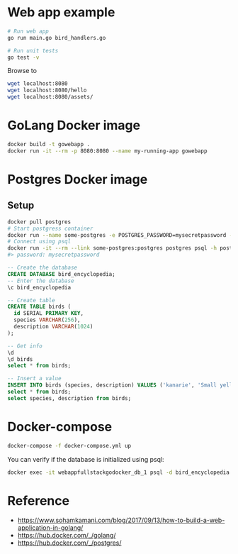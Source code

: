# Web app example

```bash
# Run web app
go run main.go bird_handlers.go

# Run unit tests
go test -v
```

Browse to

```bash
wget localhost:8080
wget localhost:8080/hello
wget localhost:8080/assets/
```

# GoLang Docker image

```bash
docker build -t gowebapp .
docker run -it --rm -p 8080:8080 --name my-running-app gowebapp
```

# Postgres Docker image

## Setup

```bash
docker pull postgres
# Start postgress container
docker run --name some-postgres -e POSTGRES_PASSWORD=mysecretpassword -d postgres
# Connect using psql
docker run -it --rm --link some-postgres:postgres postgres psql -h postgres -U postgres
#> password: mysecretpassword
```

```sql
-- Create the database
CREATE DATABASE bird_encyclopedia;
-- Enter the database
\c bird_encyclopedia

-- Create table
CREATE TABLE birds (
  id SERIAL PRIMARY KEY,
  species VARCHAR(256),
  description VARCHAR(1024)
);

-- Get info
\d
\d birds
select * from birds;

-- Insert a value
INSERT INTO birds (species, description) VALUES ('kanarie', 'Small yellow brid');
select * from birds;
select species, description from birds;

```

# Docker-compose

```bash
docker-compose -f docker-compose.yml up
```

You can verify if the database is initialized using psql:

```bash
docker exec -it webappfullstackgodocker_db_1 psql -d bird_encyclopedia -U postgres -c "select * from birds;"
```


# Reference
- https://www.sohamkamani.com/blog/2017/09/13/how-to-build-a-web-application-in-golang/
- https://hub.docker.com/_/golang/
- https://hub.docker.com/_/postgres/

